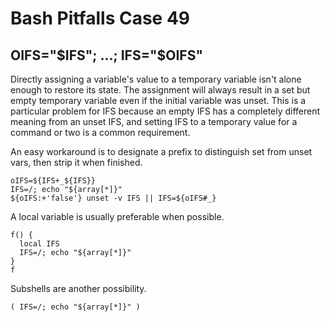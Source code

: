 # Bash Pitfalls Case 49
## OIFS="\$IFS"; ...; IFS="\$OIFS"

Directly assigning a variable's value to a temporary variable isn't alone enough to restore its state. The assignment will always result in a set but empty temporary variable even if the initial variable was unset. This is a particular problem for IFS because an empty IFS has a completely different meaning from an unset IFS, and setting IFS to a temporary value for a command or two is a common requirement.

An easy workaround is to designate a prefix to distinguish set from unset vars, then strip it when finished.

```shell
oIFS=${IFS+_${IFS}}
IFS=/; echo "${array[*]}"
${oIFS:+'false'} unset -v IFS || IFS=${oIFS#_}
```

A local variable is usually preferable when possible.

```shell
f() {
  local IFS
  IFS=/; echo "${array[*]}"
}
f
```

Subshells are another possibility.

```shell
( IFS=/; echo "${array[*]}" )
```
